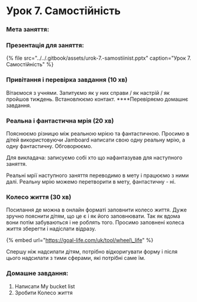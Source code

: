 # Урок 7. Самостійність

### Мета заняття:

### **Презентація для заняття:**

{% file src="../../.gitbook/assets/urok-7.-samostiinist.pptx" caption="Урок 7. Самостійність" %}

### Привітання **і перевірка завдання** \(10 хв\)

Вітаємося з учнями. Запитуємо як у них справи / як настрій / як пройшов тиждень. Встановлюємо контакт. ****Перевіряємо домашнє завдання.

### **Реальна і фантастична мрія \(20 хв\)**

Пояснюємо різницю між реальною мрією та фантастичною. Просимо в дітей використовуючи  Jamboard написати свою одну реальну мрію, а одну фантастичну. Обговорюємо. 

Для викладача: записуємо собі хто що нафантазував для наступного заняття.

Реальні мрії наступного заняття переводимо в мету і працюємо з ними далі. Реальну мрію можемо перетворити в мету, фантастичну - ні. 

### **Колесо життя \(30 хв\)**

Посилання де можна в онлайн форматі заповнити колесо життя. Дуже зручно пояснити дітям, що це є і як його заповнювати. Так як вдома вони потім забуваються і не роблять того. Просимо заповнені колеса життя зберегти і надіслати відразу.

{% embed url="https://goal-life.com/uk/tool/wheel\_life" %}

Спершу ніж надсилати дітям, потрібно відкоригувати форму і після цього надсилати з тими сферами, які потрібні саме їм.

### Домашне завдання:

1. Написати My bucket list
2. Зробити Колесо життя

